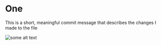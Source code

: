 # One
This is a short, meaningful commit message that describes the changes I made to the file

![some alt text](https://i.kym-cdn.com/entries/icons/mobile/000/001/180/5018904-clippy-black-tar-heroin-memes-png-image-transparent-png-free-clippy-transparent-820_502.jpg)
